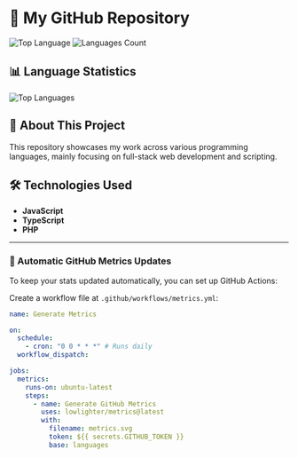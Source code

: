 # 📁 My GitHub Repository

![Top Language](https://img.shields.io/github/languages/top/janitha-visna/janitha-visna)
![Languages Count](https://img.shields.io/github/languages/count/janitha-visna/janitha-visna)

## 📊 Language Statistics

![Top Languages](https://github-readme-stats.vercel.app/api/top-langs/?username=janitha-visna&layout=compact)

## 🚀 About This Project

This repository showcases my work across various programming languages, mainly focusing on full-stack web development and scripting.

## 🛠 Technologies Used

- **JavaScript**
- **TypeScript**
- **PHP**

---

### 🔄 Automatic GitHub Metrics Updates

To keep your stats updated automatically, you can set up GitHub Actions:

Create a workflow file at `.github/workflows/metrics.yml`:

```yml
name: Generate Metrics

on:
  schedule:
    - cron: "0 0 * * *" # Runs daily
  workflow_dispatch:

jobs:
  metrics:
    runs-on: ubuntu-latest
    steps:
      - name: Generate GitHub Metrics
        uses: lowlighter/metrics@latest
        with:
          filename: metrics.svg
          token: ${{ secrets.GITHUB_TOKEN }}
          base: languages
